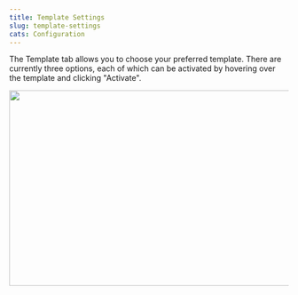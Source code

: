```yaml
---
title: Template Settings
slug: template-settings
cats: Configuration
---
```



  <p>
    The Template tab allows you to choose your preferred template. There are currently three options, each of which can be activated by hovering over the template and clicking "Activate".&nbsp;
  </p>
  <p>
    <img class="alignnone size-full wp-image-1567" src="https://www.checkoutwc.com/wp-content/uploads/2018/11/Screenshot-2018-11-01-10.21.20.png" alt="" width="1099" height="352" />
  </p>
